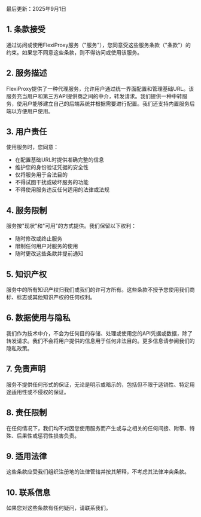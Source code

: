 最后更新：2025年9月1日

## 1. 条款接受

通过访问或使用FlexiProxy服务（"服务"），您同意受这些服务条款（"条款"）的约束。如果您不同意这些条款，则不得访问或使用该服务。

## 2. 服务描述

FlexiProxy提供了一种代理服务，允许用户通过统一界面配置和管理基础URL。该服务充当用户和第三方API提供商之间的中介，转发请求。我们提供一种中转服务，使用户能够建立自己的后端系统并根据需要进行配置。我们还支持内置服务后端以方便用户使用。

## 3. 用户责任

使用服务时，您同意：

- 在配置基础URL时提供准确完整的信息
- 维护您的身份验证凭据的安全性
- 仅将服务用于合法目的
- 不得试图干扰或破坏服务的功能
- 不得使用服务违反任何适用的法律或法规

## 4. 服务限制

服务按"现状"和"可用"的方式提供。我们保留以下权利：

- 随时修改或终止服务
- 限制任何用户对服务的使用
- 随时更改这些条款并提前通知

## 5. 知识产权

服务中的所有知识产权归我们或我们的许可方所有。这些条款不授予您使用我们商标、标志或其他知识产权的任何权利。

## 6. 数据使用与隐私

我们作为技术中介，不会为任何目的存储、处理或使用您的API凭据或数据，除了转发请求。我们不会将用户提供的信息用于任何非法目的。更多信息请参阅我们的隐私政策。

## 7. 免责声明

服务不提供任何形式的保证，无论是明示或暗示的，包括但不限于适销性、特定用途适用性或不侵权的保证。

## 8. 责任限制

在任何情况下，我们均不对因您使用服务而产生或与之相关的任何间接、附带、特殊、后果性或惩罚性损害负责。

## 9. 适用法律

这些条款应受我们组织注册地的法律管辖并按其解释，不考虑其法律冲突条款。

## 10. 联系信息

如果您对这些条款有任何疑问，请联系我们。